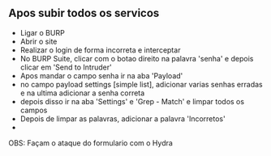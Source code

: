 ## Apos subir todos os servicos

- Ligar o BURP 
- Abrir o site
- Realizar o login de forma incorreta e interceptar 
- No BURP Suite, clicar com o botao direito na palavra 'senha' e depois clicar em 'Send to Intruder'
- Apos mandar o campo senha ir na aba 'Payload'
- no campo payload settings [simple list], adicionar varias senhas erradas e na ultima adicionar a senha correta
- depois disso ir na aba 'Settings' e 'Grep - Match' e limpar todos os campos
- Depois de limpar as palavras, adicionar a palavra 'Incorretos'
- 


OBS: Façam o ataque do formulario com o Hydra